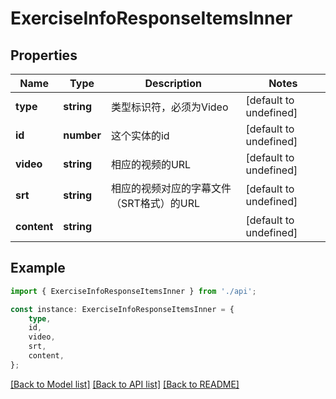 # ExerciseInfoResponseItemsInner


## Properties

Name | Type | Description | Notes
------------ | ------------- | ------------- | -------------
**type** | **string** | 类型标识符，必须为Video | [default to undefined]
**id** | **number** | 这个实体的id | [default to undefined]
**video** | **string** | 相应的视频的URL | [default to undefined]
**srt** | **string** | 相应的视频对应的字幕文件（SRT格式）的URL | [default to undefined]
**content** | **string** |  | [default to undefined]

## Example

```typescript
import { ExerciseInfoResponseItemsInner } from './api';

const instance: ExerciseInfoResponseItemsInner = {
    type,
    id,
    video,
    srt,
    content,
};
```

[[Back to Model list]](../README.md#documentation-for-models) [[Back to API list]](../README.md#documentation-for-api-endpoints) [[Back to README]](../README.md)
